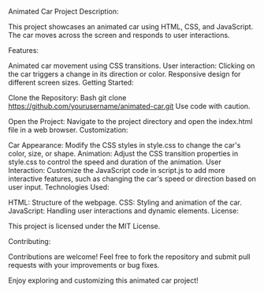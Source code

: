 Animated Car Project
Description:

This project showcases an animated car using HTML, CSS, and JavaScript. The car moves across the screen and responds to user interactions.

Features:

Animated car movement using CSS transitions.
User interaction: Clicking on the car triggers a change in its direction or color.
Responsive design for different screen sizes.
Getting Started:

Clone the Repository:
Bash
git clone https://github.com/yourusername/animated-car.git
Use code with caution.

Open the Project: Navigate to the project directory and open the index.html file in a web browser.
Customization:

Car Appearance: Modify the CSS styles in style.css to change the car's color, size, or shape.
Animation: Adjust the CSS transition properties in style.css to control the speed and duration of the animation.
User Interaction: Customize the JavaScript code in script.js to add more interactive features, such as changing the car's speed or direction based on user input.
Technologies Used:

HTML: Structure of the webpage.
CSS: Styling and animation of the car.
JavaScript: Handling user interactions and dynamic elements.
License:

This project is licensed under the MIT License.

Contributing:

Contributions are welcome! Feel free to fork the repository and submit pull requests with your improvements or bug fixes.   

Enjoy exploring and customizing this animated car project!
